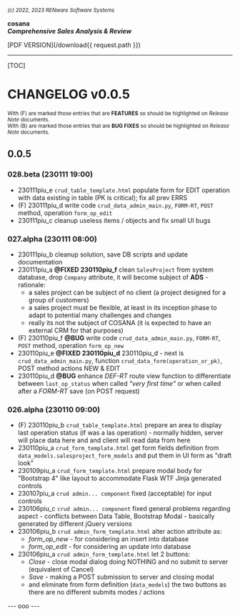 <small>*(c) 2022, 2023 RENware Software Systems*</small>

**cosana**    
***Comprehensive Sales Analysis & Review***

[PDF VERSION](/download{{ request.path }})

***

[TOC]

# CHANGELOG v0.0.5

<small>With (F) are marked those entries that are **FEATURES** so should be highlighted on *Release Note* documents.</small>    
<small>With (B) are marked those entries that are **BUG FIXES** so should be highlighted on *Release Note* documents.</small>


## 0.0.5

### 028.beta (230111 19:00)

* 230111piu_e `crud_table_template.html` populate form for EDIT operation with data existing in table (PK is critical); fix all prev ERRS
* (F) 230111piu_d write code `crud_data_admin_main.py`, `FORM-RT`, `POST` method, operation `form_op_edit`
* 230111piu_c cleanup useless items / objects and fix small UI bugs

### 027.alpha (230111 08:00)

* 230111piu_b cleanup solution, save DB scripts and update documentation
* 230111piu_a **@FIXED 230110piu_f** clean `SalesProject` from system database, drop `Company` attribute, it will become subject of **ADS** - rationale:
    * a sales project can be subject of no client (a project designed for a group of customers)
    * a sales project must be flexible, at least in its inception phase to adapt to potential many challenges and changes
    * really its not the subject of COSANA (it is expected to have an external CRM for that purposes)
* (F) 230110piu_f **@BUG** write code `crud_data_admin_main.py`, `FORM-RT`, `POST` method, operation `form_op_new`
* 230110piu_e **@FIXED 230110piu_d** 230110piu_d - next is `crud_data_admin_main.py`, function `crud_data_form(operation_or_pk)`, POST method actions NEW & EDIT
* 230110piu_d **@BUG** enhance *DEF-RT* route view function to differentiate between `last_op_status` when called *"very first time"* or when called after a *FORM-RT* save (on POST request)

### 026.alpha (230110 09:00)

* (F) 230110piu_b `crud_table_template.html` prepare an area to display last operation status (if was a las operation) - normally hidden, server will place data here and and client will read data from here
* 230110piu_a `crud_form_template.html` get form fields definition from `data_models.salesproject_form_models` and put them in UI form as "draft look"
* 230109piu_a `crud_form_template.html` prepare modal body for "Bootstrap 4" like layout to accommodate Flask WTF Jinja generated controls
* 230107piu_a `crud admin... component` fixed (acceptable) for input controls
* 230106piu_c `crud admin... component` fixed general problems regarding aspect - conflicts between Data Table, Bootstrap Modal - basically generated by different jQuery versions
* 230106piu_b `crud admin_form_template.html` alter action attribute as:
    * *form_op_new* - for considering an insert into database
    * *form_op_edit* - for considering an update into database
* 230106piu_a `crud admin_form_template.html` let 2 buttons:
    * *Close* - close modal dialog doing NOTHING and no submit to server (equivalent of Cancel)
    * *Save* - making a POST submission to server and closing modal
    * and eliminate from form definition (`data_models`) the two buttons as there are no different submits modes / actions



--- ooo ---
